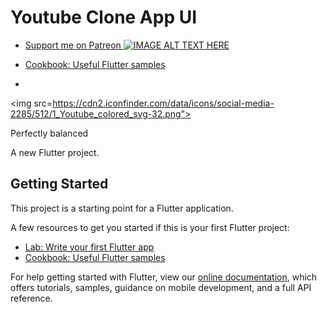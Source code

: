 # Youtube Clone App UI

- [Support me on Patreon ![IMAGE ALT TEXT HERE](https://cdn2.iconfinder.com/data/icons/social-media-2285/512/1_Youtube_colored_svg-32.png)](https://www.patreon.com/sopheamenvan?fan_landing=true)
- [Cookbook: Useful Flutter samples](https://flutter.dev/docs/cookbook)

- <div align="center">
<img src=https://cdn2.iconfinder.com/data/icons/social-media-2285/512/1_Youtube_colored_svg-32.png">
<p>Perfectly balanced</p>
</div>

A new Flutter project.

## Getting Started

This project is a starting point for a Flutter application.

A few resources to get you started if this is your first Flutter project:

- [Lab: Write your first Flutter app](https://flutter.dev/docs/get-started/codelab)
- [Cookbook: Useful Flutter samples](https://flutter.dev/docs/cookbook)

For help getting started with Flutter, view our
[online documentation](https://flutter.dev/docs), which offers tutorials,
samples, guidance on mobile development, and a full API reference.
